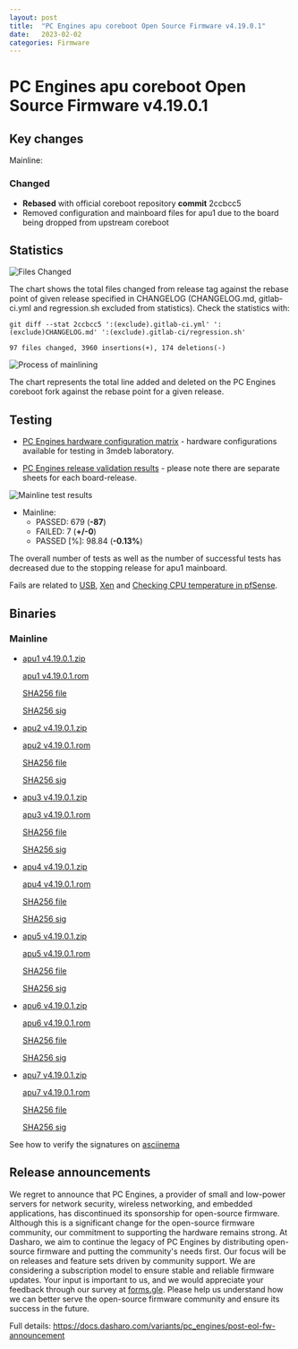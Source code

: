 ```yaml
---
layout: post
title:  "PC Engines apu coreboot Open Source Firmware v4.19.0.1"
date:   2023-02-02
categories: Firmware
---
```

# PC Engines apu coreboot Open Source Firmware v4.19.0.1

## Key changes

Mainline:

### Changed

- **Rebased** with official coreboot repository **commit** 2ccbcc5
- Removed configuration and mainboard files for apu1 due to the board being
  dropped from upstream coreboot

## Statistics


![Files Changed](https://cloud.3mdeb.com/index.php/s/Djd8gQ3P6Hb3r3L/preview)

The chart shows the total files changed from release tag against the rebase
point of given release specified in CHANGELOG (CHANGELOG.md, gitlab-ci.yml
and regression.sh excluded from statistics). Check the statistics with:

```
git diff --stat 2ccbcc5 ':(exclude).gitlab-ci.yml' ':(exclude)CHANGELOG.md' ':(exclude).gitlab-ci/regression.sh'
```

`97 files changed, 3960 insertions(+), 174 deletions(-)`

![Process of mainlining](https://cloud.3mdeb.com/index.php/s/iqAHtaRiGBCyyw7/preview)

The chart represents the total line added and deleted on the PC Engines
coreboot fork against the rebase point for a given release.

## Testing

* [PC Engines hardware configuration matrix](https://cloud.3mdeb.com/index.php/s/GYecq2SHidoFZ8A/preview) -
  hardware configurations available for testing in 3mdeb laboratory.

* [PC Engines release validation results](https://docs.google.com/spreadsheets/d/1_uRhVo9eYeZONnelymonYp444zYHT_Q_qmJEJ8_XqJc/edit#gid=2507399) -
  please note there are separate sheets for each board-release.

![Mainline test results](https://cloud.3mdeb.com/index.php/s/A9fKnqmYmrsxoWB/preview)

* Mainline:
  * PASSED: 679 (**-87**)
  * FAILED: 7 (**+/-0**)
  * PASSED [%]: 98.84 (**-0.13%**)

The overall number of tests as well as the number of successful tests has
decreased due to the stopping release for apu1 mainboard.

Fails are related to
[USB](https://github.com/pcengines/apu2-documentation/issues/277),
[Xen](https://github.com/pcengines/apu2-documentation/issues/109) and
[Checking CPU temperature in pfSense](https://github.com/pcengines/apu2-documentation/issues/281).

## Binaries

### Mainline

* [apu1 v4.19.0.1.zip](https://3mdeb.com/open-source-firmware/pcengines/apu1/apu1_v4.19.0.1.zip)

  [apu1 v4.19.0.1.rom](https://3mdeb.com/open-source-firmware/pcengines/apu1/apu1_v4.19.0.1.rom)

  [SHA256 file](https://3mdeb.com/open-source-firmware/pcengines/apu1/apu1_v4.19.0.1.SHA256)

  [SHA256 sig](https://3mdeb.com/open-source-firmware/pcengines/apu1/apu1_v4.19.0.1.SHA256.sig)

* [apu2 v4.19.0.1.zip](https://3mdeb.com/open-source-firmware/pcengines/apu2/apu2_v4.19.0.1.zip)

  [apu2 v4.19.0.1.rom](https://3mdeb.com/open-source-firmware/pcengines/apu2/apu2_v4.19.0.1.rom)

  [SHA256 file](https://3mdeb.com/open-source-firmware/pcengines/apu2/apu2_v4.19.0.1.SHA256)

  [SHA256 sig](https://3mdeb.com/open-source-firmware/pcengines/apu2/apu2_v4.19.0.1.SHA256.sig)

* [apu3 v4.19.0.1.zip](https://3mdeb.com/open-source-firmware/pcengines/apu3/apu3_v4.19.0.1.zip)

  [apu3 v4.19.0.1.rom](https://3mdeb.com/open-source-firmware/pcengines/apu3/apu3_v4.19.0.1.rom)

  [SHA256 file](https://3mdeb.com/open-source-firmware/pcengines/apu3/apu3_v4.19.0.1.SHA256)

  [SHA256 sig](https://3mdeb.com/open-source-firmware/pcengines/apu3/apu3_v4.19.0.1.SHA256.sig)

* [apu4 v4.19.0.1.zip](https://3mdeb.com/open-source-firmware/pcengines/apu4/apu4_v4.19.0.1.zip)

  [apu4 v4.19.0.1.rom](https://3mdeb.com/open-source-firmware/pcengines/apu4/apu4_v4.19.0.1.rom)

  [SHA256 file](https://3mdeb.com/open-source-firmware/pcengines/apu4/apu4_v4.19.0.1.SHA256)

  [SHA256 sig](https://3mdeb.com/open-source-firmware/pcengines/apu4/apu4_v4.19.0.1.SHA256.sig)

* [apu5 v4.19.0.1.zip](https://3mdeb.com/open-source-firmware/pcengines/apu5/apu5_v4.19.0.1.zip)

  [apu5 v4.19.0.1.rom](https://3mdeb.com/open-source-firmware/pcengines/apu5/apu5_v4.19.0.1.rom)

  [SHA256 file](https://3mdeb.com/open-source-firmware/pcengines/apu5/apu5_v4.19.0.1.SHA256)

  [SHA256 sig](https://3mdeb.com/open-source-firmware/pcengines/apu5/apu5_v4.19.0.1.SHA256.sig)

* [apu6 v4.19.0.1.zip](https://3mdeb.com/open-source-firmware/pcengines/apu6/apu6_v4.19.0.1.zip)

  [apu6 v4.19.0.1.rom](https://3mdeb.com/open-source-firmware/pcengines/apu6/apu6_v4.19.0.1.rom)

  [SHA256 file](https://3mdeb.com/open-source-firmware/pcengines/apu6/apu6_v4.19.0.1.SHA256)

  [SHA256 sig](https://3mdeb.com/open-source-firmware/pcengines/apu6/apu6_v4.19.0.1.SHA256.sig)

* [apu7 v4.19.0.1.zip](https://3mdeb.com/open-source-firmware/pcengines/apu7/apu7_v4.19.0.1.zip)

  [apu7 v4.19.0.1.rom](https://3mdeb.com/open-source-firmware/pcengines/apu7/apu7_v4.19.0.1.rom)

  [SHA256 file](https://3mdeb.com/open-source-firmware/pcengines/apu7/apu7_v4.19.0.1.SHA256)

  [SHA256 sig](https://3mdeb.com/open-source-firmware/pcengines/apu7/apu7_v4.19.0.1.SHA256.sig)

See how to verify the signatures on [asciinema](ToDo)

## Release announcements

We regret to announce that PC Engines, a provider of small and low-power
servers for network security, wireless networking, and embedded applications,
has discontinued its sponsorship for open-source firmware. Although this is a
significant change for the open-source firmware community, our commitment to
supporting the hardware remains strong. At Dasharo, we aim to continue the
legacy of PC Engines by distributing open-source firmware and putting the
community's needs first. Our focus will be on releases and feature sets driven
by community support. We are considering a subscription model to ensure stable
and reliable firmware updates. Your input is important to us, and we would
appreciate your feedback through our survey at
[forms.gle](https://forms.gle/MHrT2f1du1Afvwvj9). Please help us understand how
we can better serve the open-source firmware community and ensure its success
in the future.

Full details: https://docs.dasharo.com/variants/pc_engines/post-eol-fw-announcement
